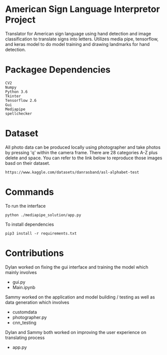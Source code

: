 # American Sign Language Interpretor Project
Translator for American sign language using hand detection and image classification to translate signs into letters. Utilizes media pipe, tensorflow, and keras model to do model training and drawing landmarks for hand detection.

# Packagee Dependencies
```
CV2
Numpy 
Python 3.6
Tkinter
Tensorflow 2.6
Gui
Mediapipe
spellchecker
```
# Dataset
All photo data can be produced locally using photographer and take photos by pressing 'q' within the camera frame. There are 28 categories A-Z plus delete and space. You can refer to the link below to reproduce those images basd on their dataset.
```
https://www.kaggle.com/datasets/danrasband/asl-alphabet-test 
```

# Commands
To run the interface
```
python ./mediapipe_solution/app.py
```

To install dependencies
```
pip3 install -r requirements.txt
```

# Contributions
Dylan worked on fixing the gui interface and training the model which mainly involves
- gui.py 
- Main.ipynb

Sammy worked on the application and model building / testing  as well as data generation which involves 
- customdata
- photographer.py
- cnn_testing

Dylan and Sammy both worked on improving the user experience on translating process
- app.py